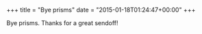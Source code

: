 +++
title = "Bye prisms"
date = "2015-01-18T01:24:47+00:00"
+++

Bye prisms. Thanks for a great sendoff!
			
